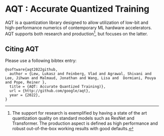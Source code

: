 # AQT : Accurate Quantized Training

AQT is a quantization library designed to allow utilization of
low-bit and high-performance numerics of contemporary ML hardware accelerators.
AQT supports both research and production[^research-vs-prod], but focuses on the latter.

[^research-vs-prod]: The support for research is exemplified by having a state of the art quantization quality on standard models such as ResNet and Transformer. The production aspect is defined as high performance and robust out-of-the-box working results with good defaults.


## Citing AQT
Please use a following bibtex entry:

```
@software{aqt2022github,
  author = {Lew, Lukasz and Feinberg, Vlad and Agrawal, Shivani and Lee, Jihwan and Malmaud, Jonathan and Wang, Lisa and  Dormiani, Pouya and Pope, Reiner },
  title = {AQT: Accurate Quantized Training)},
  url = {http://github.com/google/aqt},
  year = {2022},
}
```

